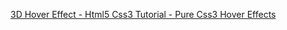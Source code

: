 [3D Hover Effect - Html5 Css3 Tutorial - Pure Css3 Hover Effects](https://www.youtube.com/watch?v=lsai17vkkek)